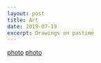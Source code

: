 ```yaml
---
layout: post
title: Art
date: 2019-07-19
excerpt: Drawings on pastime
---
```


[photo](/assets/artPortfolio/IMG_20190306_100612.jpg)
[photo](/assets/artPortfolio/IMG_20190306_122412.jpg)
[](/assets/artPortfolio/IMG_20190306_122604.jpg)